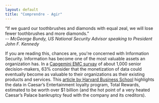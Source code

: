 ```yaml
---
layout: default
title: "Comprendre - Agir"
---
```


“If we guard our toothbrushes and diamonds with equal zeal, we will lose fewer toothbrushes and more diamonds.”  
-- <cite>McGeorge Bundy, US National Security Advisor speaking to President John F. Kennedy</cite>

If you are reading this, chances are, you're concerned with Information Security. Information has become one of the most valuable assets an organization has. In a [Capgemini EMC survay][CAP EMC] of about 1,000 senior decision-makers, 63% consider that the monetization of data could eventually become as valuable to their organizations as their existing products and services. This [article by Harvard Business School][HBS] highlights the data in Caesar’s Entertainment loyalty program, Total Rewards, estimated to be worth over $1 billion (and the hot point of a very heated Caesar’s Palace bankruptcy feud with the company and its creditors).

[CAP EMC]: https://www.capgemini.com/resource-file-access/resource/pdf/big_fast_data_the_rise_of_insight-driven_business-report.pdf
[HBS]: https://digit.hbs.org/submission/caesars-entertainment-what-happens-in-vegas-ends-up-in-a-1billion-database/
